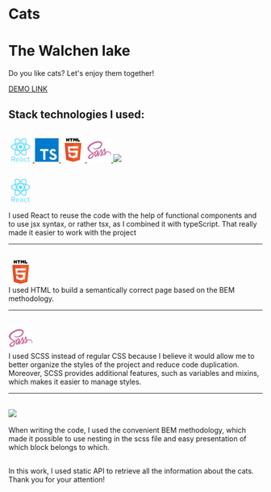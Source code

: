 # Cats
<h1>The Walchen lake</h1>
<p>
Do you like cats? Let's enjoy them together!
</p>

[DEMO LINK](https://anastasia4sik.github.io/Cats/)

<h2>Stack technologies I used:</h2>
<br>
<a href="https://uk.reactjs.org/">
  <img src="https://raw.githubusercontent.com/devicons/devicon/master/icons/react/react-original-wordmark.svg" height="48"/>
</a> <a href="https://www.typescriptlang.org/">
  <img src="https://raw.githubusercontent.com/devicons/devicon/master/icons/typescript/typescript-original.svg" height="48"/>
</a> <a href="https://developer.mozilla.org/ru/docs/Web/HTML">
  <img src="https://raw.githubusercontent.com/devicons/devicon/master/icons/html5/html5-original-wordmark.svg" height="48"/>
</a> <a href="https://sass-lang.com/">
  <img src="https://raw.githubusercontent.com/devicons/devicon/master/icons/sass/sass-original.svg" height="48"/>
</a> <a href="https://avivi.pro/ua/blog/metodologiya-bem-v-deystvii/"> <img src="https://iconape.com/wp-content/files/gl/43407/svg/bem.svg" height="48"/>
</a>

##

<a href="https://uk.reactjs.org/">
  <img src="https://raw.githubusercontent.com/devicons/devicon/master/icons/react/react-original-wordmark.svg" height="48"/>
</a>

I used React to reuse the code with the help of functional components and to use jsx syntax, or rather tsx, as I combined it with typeScript. That really made it easier to work with the project

---
<br>

<a href="https://developer.mozilla.org/ru/docs/Web/HTML">
  <img src="https://raw.githubusercontent.com/devicons/devicon/master/icons/html5/html5-original-wordmark.svg" height="48"/>
</a> <br>
I used HTML to build a semantically correct page based on the BEM methodology.

---
<br>
<a href="https://sass-lang.com/">
  <img src="https://raw.githubusercontent.com/devicons/devicon/master/icons/sass/sass-original.svg" height="48"/>
</a> <br>
I used SCSS instead of regular CSS because I believe it would allow me to better organize the styles of the project and reduce code duplication. Moreover, SCSS provides additional features, such as variables and mixins, which makes it easier to manage styles.

---
<br>


<img src="https://iconape.com/wp-content/files/gl/43407/svg/bem.svg" height="48"/>
</a>

When writing the code, I used the convenient BEM methodology, which made it possible to use nesting in the scss file and easy presentation of which block belongs to which.

##

In this work, I used static API to retrieve all the information about the cats. Thank you for your attention!
